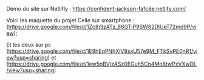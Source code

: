 Demo du site sur Netlifly : https://confident-jackson-fafc8e.netlify.com/

Voici les maquette du projet 
Celle sur smartphone : 
(https://drive.google.com/file/d/1Zc8j3zATz_86GTjP9SW82DlUeT72md9P/view);

Et les deux sur pc (https://drive.google.com/file/d/1E9hEqPNhXlV8sxU57e9M_FTkSvPE0nR1/view?usp=sharing) et (https://drive.google.com/file/d/1ew5pBVjzASz0EGuh5Cn4Mo8twPzVXwDL/view?usp=sharing)
